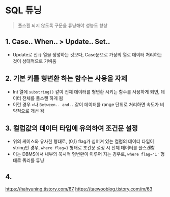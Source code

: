 # SQL 튜닝

> 풀스캔 되지 않도록 구문을 튜닝해야 성능도 향상

## 1. Case.. When.. > Update.. Set..

- Update로 신규 열을 생성하는 것보다, Case문으로 가상의 열로 데이터 처리하는 것이 상대적으로 가벼움

## 2. 기본 키를 형변환 하는 함수는 사용을 자제

- Int 열에 `substring()` 같이 전체 데이터를 형변환 시키는 함수를 사용하게 되면, 데이터 전체를 풀스캔 하게 됨
- 이런 경우 `>`나 `Between.. and..` 같이 데이터를 range 단위로 처리하면 속도가 비약적으로 개선 됨

## 3. 컬럼값의 데이터 타입에 유의하여 조건문 설정

- 위의 케이스와 유사한 형태로, (0,1) flag가 심어져 있는 컬럼의 데이터 타입이 string인 경우, `where flag=1` 형태로 조건문 설정 시 전체 데이터를 풀스캔함
- 이는 DBMS에서 내부의 묵시적 형변환이 이루어 지는 경우로, `where flag='1'` 형태로 쿼리를 튜닝

## 4.

https://hahyuning.tistory.com/67
https://taewooblog.tistory.com/m/63
